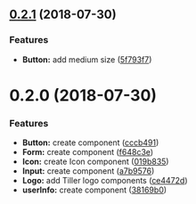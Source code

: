 <a name="0.2.1"></a>
## [0.2.1](https://github.com/tillersystems/Stardust/compare/v0.2.0...v0.2.1) (2018-07-30)


### Features

* **Button:** add medium size ([5f793f7](https://github.com/tillersystems/Stardust/commit/5f793f7))



<a name="0.2.0"></a>
# 0.2.0 (2018-07-30)


### Features

* **Button:** create component ([cccb491](https://github.com/tillersystems/Stardust/commit/cccb491))
* **Form:** create component ([f648c3e](https://github.com/tillersystems/Stardust/commit/f648c3e))
* **Icon:** create Icon component ([019b835](https://github.com/tillersystems/Stardust/commit/019b835))
* **Input:** create component ([a7b9576](https://github.com/tillersystems/Stardust/commit/a7b9576))
* **Logo:** add Tiller logo components ([ce4472d](https://github.com/tillersystems/Stardust/commit/ce4472d))
* **userInfo:** create component ([38169b0](https://github.com/tillersystems/Stardust/commit/38169b0))



